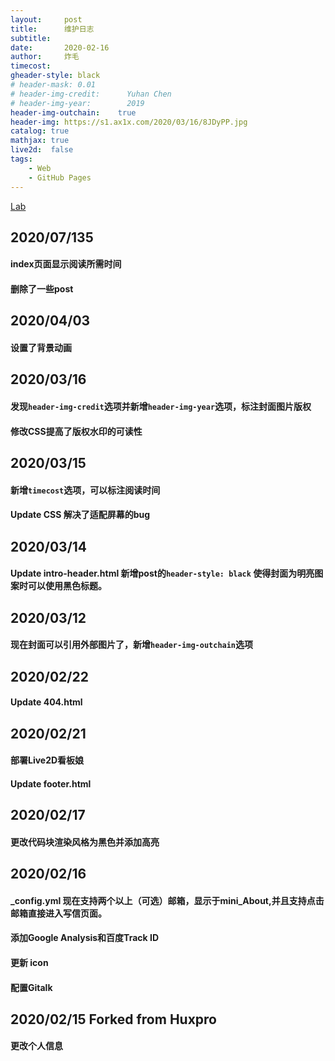 ```yaml
---
layout:     post
title:      维护日志
subtitle:   
date:       2020-02-16
author:     炸毛
timecost:   
gheader-style: black
# header-mask: 0.01
# header-img-credit:      Yuhan Chen
# header-img-year:        2019 
header-img-outchain:    true
header-img: https://s1.ax1x.com/2020/03/16/8JDyPP.jpg
catalog: true
mathjax: true
live2d:  false
tags:
    - Web
    - GitHub Pages
---
```


[Lab](https://cleveryh.github.io/test.html)


## 2020/07/135

#### index页面显示阅读所需时间 
#### 删除了一些post

## 2020/04/03

#### 设置了背景动画

## 2020/03/16

#### 发现`header-img-credit`选项并新增`header-img-year`选项，标注封面图片版权

#### 修改CSS提高了版权水印的可读性

## 2020/03/15

#### 新增`timecost`选项，可以标注阅读时间

#### Update CSS 解决了适配屏幕的bug

## 2020/03/14

#### Update intro-header.html 新增post的`header-style: black` 使得封面为明亮图案时可以使用黑色标题。


## 2020/03/12

#### 现在封面可以引用外部图片了，新增`header-img-outchain`选项

## 2020/02/22

#### Update 404.html

## 2020/02/21

#### 部署Live2D看板娘

#### Update footer.html

## 2020/02/17

#### 更改代码块渲染风格为黑色并添加高亮


## 2020/02/16 

#### _config.yml 现在支持两个以上（可选）邮箱，显示于mini_About,并且支持点击邮箱直接进入写信页面。

#### 添加Google Analysis和百度Track ID

#### 更新 icon

#### 配置Gitalk

## 2020/02/15 Forked from Huxpro

#### 更改个人信息

